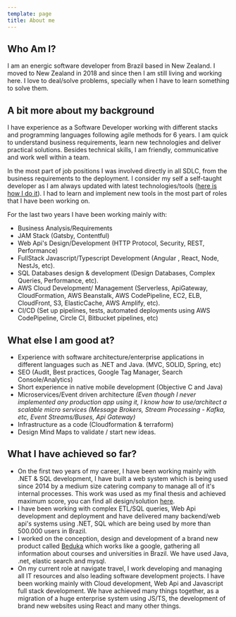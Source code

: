 ```yaml
---
template: page
title: About me
---
```

## Who Am I?

I am an energic software developer from Brazil based in New Zealand. I moved to New Zealand in 2018 and since then I am still living and working here. I love to deal/solve problems, specially when I have to learn something to solve them.

## A bit more about my background

I have experience as a Software Developer working with different stacks and programming languages following agile methods for 6 years. I am quick to understand business requirements, learn new technologies and deliver practical solutions. Besides technical skills, I am friendly, communicative and work well within a team.

In the most part of job positions I was involved directly in all SDLC, from the business requirements to the deployment. I consider my self a self-taught developer as I am always updated with latest technologies/tools ([here is how I do it](https://lucasfsantos.com/5-tips-to-become-a-better-developer)). I had to learn and implement new tools in the most part of roles that I have been working on.

For the last two years I have been working mainly with:  

* Business Analysis/Requirements
* JAM Stack (Gatsby, Contentful)
* Web Api's Design/Development (HTTP Protocol, Security, REST, Performance)
* FullStack Javascript/Typescript Development (Angular , React, Node, NestJs, etc).
* SQL Databases design & development (Design Databases, Complex Queries, Performance, etc).
* AWS Cloud Development/ Management (Serverless, ApiGateway, CloudFormation, AWS Beanstalk, AWS CodePipeline, EC2, ELB, CloudFront, S3, ElasticCache, AWS Amplify, etc). 
* CI/CD (Set up pipelines, tests, automated deployments using AWS CodePipeline, Circle CI, Bitbucket pipelines, etc)

## What else I am good at?

* Experience with software architecture/enterprise applications in different languages such as .NET and Java. (MVC, SOLID, Spring, etc)
* SEO (Audit, Best practices, Google Tag Manager, Search Console/Analytics)
* Short experience in native mobile development (Objective C and Java)
* Microservices/Event driven architecture _(Even though I never implemented any production app using it, I know how to use/architect a scalable micro services (Message Brokers, Stream Processing - Kafka, etc, Event Streams/Buses, Api Gateway)_
* Infrastructure as a code (Cloudformation & terraform)
* Design Mind Maps to validate / start new ideas.

## What I have achieved so far?

* On the first two years of my career, I have been working mainly with .NET & SQL development, I have built a web system which is being used since 2014 by a medium size catering company to manage all of it's internal processes. This work was used as my final thesis and achieved maximum score, you can find all design/solution [here](https://www.monografias.ufop.br/bitstream/35400000/221/6/MONOGRAFIA_DesenvolvimentoSistemaInforma%c3%a7%c3%a3o.pdf).
* I have been working with complex ETL/SQL queries, Web Api development and deployment and have delivered many backend/web api's systems using .NET, SQL which are being used by more than 500.000 users in Brazil. 
* I worked on the conception, design and development of a brand new product called [Beduka](https://www.beduka.com) which works like a google, gathering all information about courses and universities in Brazil. We have used Java, .net, elastic search and mysql.
* On my current role at navigate travel, I work developing and managing all IT resources and also leading software development projects. I have been working mainly with Cloud development, Web Api and Javascript full stack development. We have achieved many things together, as a migration of a huge enterprise system using JS/TS, the development of brand new websites using React and many other things.
